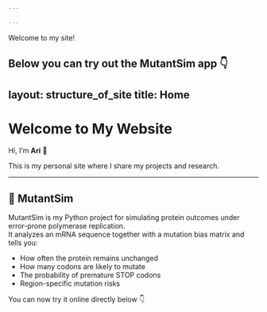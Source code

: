 ```yaml
---

---
```


Welcome to my site!  

Below you can try out the MutantSim app 👇
---
layout: structure_of_site
title: Home
---

# Welcome to My Website

Hi, I’m **Ari** 👋  

This is my personal site where I share my projects and research.  

---

## 🧬 MutantSim
MutantSim is my Python project for simulating protein outcomes under error-prone polymerase replication.  
It analyzes an mRNA sequence together with a mutation bias matrix and tells you:

- How often the protein remains unchanged  
- How many codons are likely to mutate  
- The probability of premature STOP codons  
- Region-specific mutation risks  

You can now try it online directly below 👇
